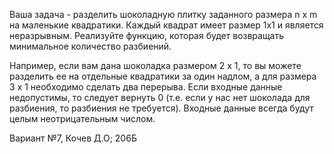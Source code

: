 Ваша задача - разделить шоколадную плитку заданного размера n x m на маленькие
квадратики. Каждый квадрат имеет размер 1x1 и является неразрывным. Реализуйте функцию,
которая будет возвращать минимальное количество разбиений.

Например, если вам дана шоколадка размером 2 x 1, то вы можете разделить ее на отдельные
квадратики за один надлом, а для размера 3 x 1 необходимо сделать два перерыва.
Если входные данные недопустимы, то следует вернуть 0 (т.е. если у нас нет шоколада для
разбиения, то разбиения не требуется). Входные данные всегда будут целым неотрицательным
числом.

Вариант №7, Кочев Д.О; 206Б
